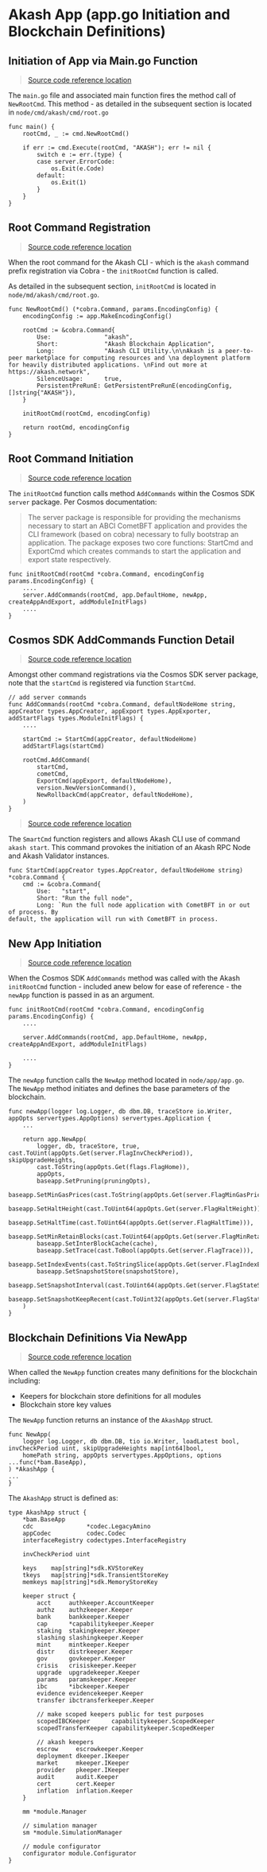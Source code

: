 # Akash App (app.go Initiation and Blockchain Definitions)

## Initiation of App via Main.go Function

> [Source code reference location](https://github.com/akash-network/node/blob/master/cmd/akash/main.go)

The `main.go` file and associated main function fires the method call of `NewRootCmd`.  This method - as detailed in the subsequent section is located in `node/cmd/akash/cmd/root.go`

```
func main() {
	rootCmd, _ := cmd.NewRootCmd()

	if err := cmd.Execute(rootCmd, "AKASH"); err != nil {
		switch e := err.(type) {
		case server.ErrorCode:
			os.Exit(e.Code)
		default:
			os.Exit(1)
		}
	}
}
```

## Root Command Registration

> [Source code reference location](https://github.com/akash-network/node/blob/52d5ee5caa2c6e5a5e59893d903d22fe450d6045/cmd/akash/cmd/root.go#L46)

When the root command for the Akash CLI - which is the `akash` command prefix registration via Cobra - the `initRootCmd` function is called.

As detailed in the subsequent section, `initRootCmd` is located in `node/md/akash/cmd/root.go`.

```
func NewRootCmd() (*cobra.Command, params.EncodingConfig) {
	encodingConfig := app.MakeEncodingConfig()

	rootCmd := &cobra.Command{
		Use:               "akash",
		Short:             "Akash Blockchain Application",
		Long:              "Akash CLI Utility.\n\nAkash is a peer-to-peer marketplace for computing resources and \na deployment platform for heavily distributed applications. \nFind out more at https://akash.network",
		SilenceUsage:      true,
		PersistentPreRunE: GetPersistentPreRunE(encodingConfig, []string{"AKASH"}),
	}

	initRootCmd(rootCmd, encodingConfig)

	return rootCmd, encodingConfig
}
```

## Root Command Initiation

> [Source code reference location](https://github.com/akash-network/node/blob/52d5ee5caa2c6e5a5e59893d903d22fe450d6045/cmd/akash/cmd/root.go#L103)

The `initRootCmd` function calls method `AddCommands` within the Cosmos SDK `server` package.  Per Cosmos documentation:

> The server package is responsible for providing the mechanisms necessary to start an ABCI CometBFT application and provides the CLI framework (based on cobra) necessary to fully bootstrap an application. The package exposes two core functions: StartCmd and ExportCmd which creates commands to start the application and export state respectively.

```
func initRootCmd(rootCmd *cobra.Command, encodingConfig params.EncodingConfig) {
	....
	server.AddCommands(rootCmd, app.DefaultHome, newApp, createAppAndExport, addModuleInitFlags)
	....
}
```

## Cosmos SDK AddCommands Function Detail

> [Source code reference location](https://github.com/cosmos/cosmos-sdk/blob/main/server/util.go)

Amongst other command registrations via the Cosmos SDK server package, note that the `startCmd` is registered via function `StartCmd`.

```
// add server commands
func AddCommands(rootCmd *cobra.Command, defaultNodeHome string, appCreator types.AppCreator, appExport types.AppExporter, addStartFlags types.ModuleInitFlags) {
	....

	startCmd := StartCmd(appCreator, defaultNodeHome)
	addStartFlags(startCmd)

	rootCmd.AddCommand(
		startCmd,
		cometCmd,
		ExportCmd(appExport, defaultNodeHome),
		version.NewVersionCommand(),
		NewRollbackCmd(appCreator, defaultNodeHome),
	)
}
```

> [Source code reference location](https://github.com/cosmos/cosmos-sdk/blob/main/server/start.go)

The `SmartCmd` function registers and allows Akash CLI use of command `akash start`.  This command provokes the initiation of an Akash RPC Node and Akash Validator instances.

```
func StartCmd(appCreator types.AppCreator, defaultNodeHome string) *cobra.Command {
	cmd := &cobra.Command{
		Use:   "start",
		Short: "Run the full node",
		Long: `Run the full node application with CometBFT in or out of process. By
default, the application will run with CometBFT in process.
```

## New App Initiation

> [Source code reference location](https://github.com/akash-network/node/blob/52d5ee5caa2c6e5a5e59893d903d22fe450d6045/cmd/akash/cmd/root.go#L103)

When the Cosmos SDK `AddCommands` method was called with the Akash `initRootCmd` function - included anew below for ease of reference - the `newApp` function is passed in as an argument.

```
func initRootCmd(rootCmd *cobra.Command, encodingConfig params.EncodingConfig) {
	....

	server.AddCommands(rootCmd, app.DefaultHome, newApp, createAppAndExport, addModuleInitFlags)

	....
}
```

The `newApp` function calls the `NewApp` method located in `node/app/app.go`.  The `NewApp` method initiates and defines the base parameters of the blockchain.

```
func newApp(logger log.Logger, db dbm.DB, traceStore io.Writer, appOpts servertypes.AppOptions) servertypes.Application {
	...

	return app.NewApp(
		logger, db, traceStore, true, cast.ToUint(appOpts.Get(server.FlagInvCheckPeriod)), skipUpgradeHeights,
		cast.ToString(appOpts.Get(flags.FlagHome)),
		appOpts,
		baseapp.SetPruning(pruningOpts),
		baseapp.SetMinGasPrices(cast.ToString(appOpts.Get(server.FlagMinGasPrices))),
		baseapp.SetHaltHeight(cast.ToUint64(appOpts.Get(server.FlagHaltHeight))),
		baseapp.SetHaltTime(cast.ToUint64(appOpts.Get(server.FlagHaltTime))),
		baseapp.SetMinRetainBlocks(cast.ToUint64(appOpts.Get(server.FlagMinRetainBlocks))),
		baseapp.SetInterBlockCache(cache),
		baseapp.SetTrace(cast.ToBool(appOpts.Get(server.FlagTrace))),
		baseapp.SetIndexEvents(cast.ToStringSlice(appOpts.Get(server.FlagIndexEvents))),
		baseapp.SetSnapshotStore(snapshotStore),
		baseapp.SetSnapshotInterval(cast.ToUint64(appOpts.Get(server.FlagStateSyncSnapshotInterval))),
		baseapp.SetSnapshotKeepRecent(cast.ToUint32(appOpts.Get(server.FlagStateSyncSnapshotKeepRecent))),
	)
}
```

## Blockchain Definitions Via NewApp

> [Source code reference location](https://github.com/akash-network/node/blob/52d5ee5caa2c6e5a5e59893d903d22fe450d6045/app/app.go#L179)

When called the `NewApp` function creates many definitions for the blockchain including:

* Keepers for blockchain store definitions for all modules
* Blockchain store key values

The `NewApp` function returns an instance of the `AkashApp` struct.

```
func NewApp(
	logger log.Logger, db dbm.DB, tio io.Writer, loadLatest bool, invCheckPeriod uint, skipUpgradeHeights map[int64]bool,
	homePath string, appOpts servertypes.AppOptions, options ...func(*bam.BaseApp),
) *AkashApp {
...
}
```

The `AkashApp` struct is defined as:

```
type AkashApp struct {
	*bam.BaseApp
	cdc               *codec.LegacyAmino
	appCodec          codec.Codec
	interfaceRegistry codectypes.InterfaceRegistry

	invCheckPeriod uint

	keys    map[string]*sdk.KVStoreKey
	tkeys   map[string]*sdk.TransientStoreKey
	memkeys map[string]*sdk.MemoryStoreKey

	keeper struct {
		acct     authkeeper.AccountKeeper
		authz    authzkeeper.Keeper
		bank     bankkeeper.Keeper
		cap      *capabilitykeeper.Keeper
		staking  stakingkeeper.Keeper
		slashing slashingkeeper.Keeper
		mint     mintkeeper.Keeper
		distr    distrkeeper.Keeper
		gov      govkeeper.Keeper
		crisis   crisiskeeper.Keeper
		upgrade  upgradekeeper.Keeper
		params   paramskeeper.Keeper
		ibc      *ibckeeper.Keeper
		evidence evidencekeeper.Keeper
		transfer ibctransferkeeper.Keeper

		// make scoped keepers public for test purposes
		scopedIBCKeeper      capabilitykeeper.ScopedKeeper
		scopedTransferKeeper capabilitykeeper.ScopedKeeper

		// akash keepers
		escrow     escrowkeeper.Keeper
		deployment dkeeper.IKeeper
		market     mkeeper.IKeeper
		provider   pkeeper.IKeeper
		audit      audit.Keeper
		cert       cert.Keeper
		inflation  inflation.Keeper
	}

	mm *module.Manager

	// simulation manager
	sm *module.SimulationManager

	// module configurator
	configurator module.Configurator
}
```
